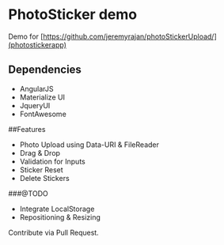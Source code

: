 # PhotoSticker demo
Demo for [https://github.com/jeremyrajan/photoStickerUpload/](photostickerapp)

## Dependencies
* AngularJS
* Materialize UI
* JqueryUI
* FontAwesome

##Features
* Photo Upload using Data-URI & FileReader
* Drag & Drop
* Validation for Inputs
* Sticker Reset
* Delete Stickers

###@TODO
* Integrate LocalStorage
* Repositioning & Resizing

Contribute via Pull Request.
